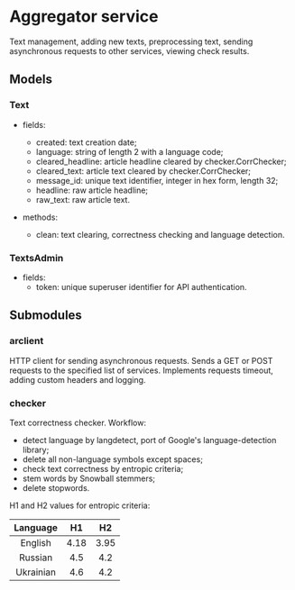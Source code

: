 # Aggregator service

Text management, adding new texts, preprocessing text, sending asynchronous requests to other services,
viewing check results.

## Models

### Text

- fields:
    - created: text creation date;
    - language: string of length 2 with a language code;
    - cleared_headline: article headline cleared by checker.CorrChecker;
    - cleared_text: article text cleared by checker.CorrChecker;
    - message_id: unique text identifier, integer in hex form, length 32;
    - headline: raw article headline;
    - raw_text: raw article text.

- methods:
    - clean: text clearing, correctness checking and language detection.

### TextsAdmin

- fields:
    - token: unique superuser identifier for API authentication.

## Submodules

### arclient

HTTP client for sending asynchronous requests. Sends a GET or POST requests to the specified list of services.
Implements requests timeout, adding custom headers and logging.

### checker

Text correctness checker. Workflow:

- detect language by langdetect, port of Google's language-detection library;
- delete all non-language symbols except spaces;
- check text correctness by entropic criteria;
- stem words by Snowball stemmers;
- delete stopwords.

H1 and H2 values for entropic criteria:

| Language  |  H1  |  H2  |
|:---------:|:----:|:----:|
|  English  | 4.18 | 3.95 |
|  Russian  |  4.5 |  4.2 |
| Ukrainian |  4.6 |  4.2 |